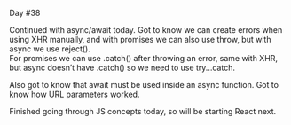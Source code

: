 Day #38<br>

Continued with async/await today. Got to know we can create errors when using XHR manually, and with promises we can also use throw, but with async we use reject(). <br>
For promises we can use .catch() after throwing an error, same with XHR, but async doesn’t have .catch() so we need to use try...catch.<br>

Also got to know that await must be used inside an async function. Got to know how URL parameters worked.<br>

Finished going through JS concepts today, so will be starting React next.
